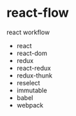 # react-flow
react workflow

* react
* react-dom
* redux
* react-redux
* redux-thunk
* reselect
* immutable
* babel
* webpack